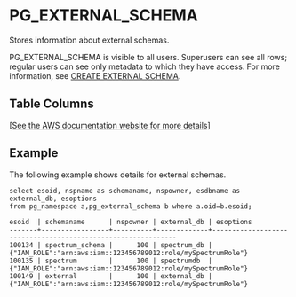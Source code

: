 # PG\_EXTERNAL\_SCHEMA<a name="r_PG_EXTERNAL_SCHEMA"></a>

Stores information about external schemas\.

PG\_EXTERNAL\_SCHEMA is visible to all users\. Superusers can see all rows; regular users can see only metadata to which they have access\. For more information, see [CREATE EXTERNAL SCHEMA](r_CREATE_EXTERNAL_SCHEMA.md)\. 

## Table Columns<a name="r_PG_EXTERNAL_SCHEMA-table-columns2"></a>

[\[See the AWS documentation website for more details\]](http://docs.aws.amazon.com/redshift/latest/dg/r_PG_EXTERNAL_SCHEMA.html)

## Example<a name="r_PG_EXTERNAL_SCHEMA-example"></a>

The following example shows details for external schemas\. 

```
select esoid, nspname as schemaname, nspowner, esdbname as external_db, esoptions 
from pg_namespace a,pg_external_schema b where a.oid=b.esoid;

esoid  | schemaname      | nspowner | external_db | esoptions                                                   
-------+-----------------+----------+-------------+-------------------------------------------------------------
100134 | spectrum_schema |      100 | spectrum_db | {"IAM_ROLE":"arn:aws:iam::123456789012:role/mySpectrumRole"}
100135 | spectrum        |      100 | spectrumdb  | {"IAM_ROLE":"arn:aws:iam::123456789012:role/mySpectrumRole"}
100149 | external        |      100 | external_db | {"IAM_ROLE":"arn:aws:iam::123456789012:role/mySpectrumRole"}
```